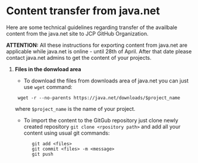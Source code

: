 # Content transfer from java.net

Here are some technical guidelines regarding transfer of the availbale content from the java.net site to JCP GitHub Organization.

__ATTENTION:__ All these instructions for exporting content from java.net are applicable while java.net is online - until 28th of April. 
After that date please contact java.net admins to get the content of your projects.

1. __Files in the donwload area__

   * To download the files from downloads area of java.net you can just use `wget` command:
   ```
	wget -r --no-parents https://java.net/downloads/$project_name
   ``` 
   where `$project_name` is the name of your project.

   * To import the content to the GitGub repository just clone newly created repository `git clone <rpository path>` and add all your content using usual git commands:
     ``` 
        git add <files>
        git commit <files> -m <message>
        git push
     ```

   